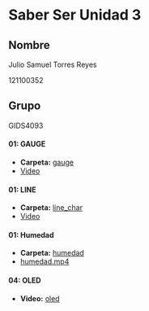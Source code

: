 # Saber Ser Unidad 3 

## Nombre
Julio Samuel Torres Reyes 

121100352
 
 ## Grupo
GIDS4093

#### 01: GAUGE
- **Carpeta:** [gauge](gaugge_mqtt_app/)
- [Video](gauge.mp4)

#### 01: LINE
- **Carpeta:** [line_char](line_charts/)
- [Video](line.mp4)

#### 01: Humedad
- **Carpeta:** [humedad](mqtt_humidity_level/)
- [humedad.mp4](gauge.mp4)

#### 04: OLED
- **Video:** [oled](PantallaOled.mp4)
